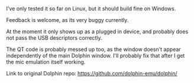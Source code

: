 I've only tested it so far on Linux, but it should build fine on Windows.

Feedback is welcome, as its very buggy currently.

At the moment it only shows up as a plugged in device, and probably does not pass the USB descriptors correctly.

The QT code is probably messed up too, as the window doesn't appear independently of the main Dolphin window. I'll probably fix that after I get the mic emulation itself working.

Link to original Dolphin repo: https://github.com/dolphin-emu/dolphin/
